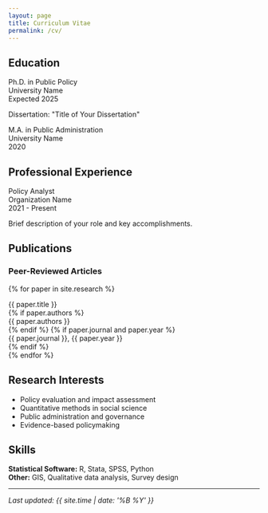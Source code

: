 ```yaml
---
layout: page
title: Curriculum Vitae
permalink: /cv/
---
```


## Education

<div class="cv-entry">
    <div class="cv-title">Ph.D. in Public Policy</div>
    <div class="cv-organization">University Name</div>
    <div class="cv-date">Expected 2025</div>
    <p>Dissertation: "Title of Your Dissertation"</p>
</div>

<div class="cv-entry">
    <div class="cv-title">M.A. in Public Administration</div>
    <div class="cv-organization">University Name</div>
    <div class="cv-date">2020</div>
</div>

## Professional Experience

<div class="cv-entry">
    <div class="cv-title">Policy Analyst</div>
    <div class="cv-organization">Organization Name</div>
    <div class="cv-date">2021 - Present</div>
    <p>Brief description of your role and key accomplishments.</p>
</div>

## Publications

### Peer-Reviewed Articles

{% for paper in site.research %}
<div class="cv-entry">
    <div class="cv-title">{{ paper.title }}</div>
    {% if paper.authors %}<div class="cv-organization">{{ paper.authors }}</div>{% endif %}
    {% if paper.journal and paper.year %}<div class="cv-date">{{ paper.journal }}, {{ paper.year }}</div>{% endif %}
</div>
{% endfor %}

## Research Interests

- Policy evaluation and impact assessment
- Quantitative methods in social science
- Public administration and governance
- Evidence-based policymaking

## Skills

**Statistical Software:** R, Stata, SPSS, Python  
**Other:** GIS, Qualitative data analysis, Survey design

---

*Last updated: {{ site.time | date: '%B %Y' }}*
